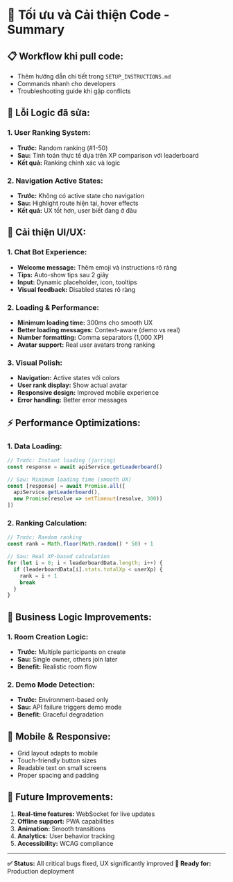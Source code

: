 # 🚀 Tối ưu và Cải thiện Code - Summary

## **📋 Workflow khi pull code:**
- Thêm hướng dẫn chi tiết trong `SETUP_INSTRUCTIONS.md`
- Commands nhanh cho developers
- Troubleshooting guide khi gặp conflicts

## **🔧 Lỗi Logic đã sửa:**

### **1. User Ranking System:**
- **Trước:** Random ranking (#1-50)
- **Sau:** Tính toán thực tế dựa trên XP comparison với leaderboard
- **Kết quả:** Ranking chính xác và logic

### **2. Navigation Active States:**
- **Trước:** Không có active state cho navigation
- **Sau:** Highlight route hiện tại, hover effects
- **Kết quả:** UX tốt hơn, user biết đang ở đâu

## **🎨 Cải thiện UI/UX:**

### **1. Chat Bot Experience:**
- **Welcome message:** Thêm emoji và instructions rõ ràng
- **Tips:** Auto-show tips sau 2 giây
- **Input:** Dynamic placeholder, icon, tooltips
- **Visual feedback:** Disabled states rõ ràng

### **2. Loading & Performance:**
- **Minimum loading time:** 300ms cho smooth UX
- **Better loading messages:** Context-aware (demo vs real)
- **Number formatting:** Comma separators (1,000 XP)
- **Avatar support:** Real user avatars trong ranking

### **3. Visual Polish:**
- **Navigation:** Active states với colors
- **User rank display:** Show actual avatar
- **Responsive design:** Improved mobile experience
- **Error handling:** Better error messages

## **⚡ Performance Optimizations:**

### **1. Data Loading:**
```javascript
// Trước: Instant loading (jarring)
const response = await apiService.getLeaderboard()

// Sau: Minimum loading time (smooth UX)
const [response] = await Promise.all([
  apiService.getLeaderboard(),
  new Promise(resolve => setTimeout(resolve, 300))
])
```

### **2. Ranking Calculation:**
```javascript
// Trước: Random ranking
const rank = Math.floor(Math.random() * 50) + 1

// Sau: Real XP-based calculation
for (let i = 0; i < leaderboardData.length; i++) {
  if (leaderboardData[i].stats.totalXp < userXp) {
    rank = i + 1
    break
  }
}
```

## **🎯 Business Logic Improvements:**

### **1. Room Creation Logic:**
- **Trước:** Multiple participants on create
- **Sau:** Single owner, others join later
- **Benefit:** Realistic room flow

### **2. Demo Mode Detection:**
- **Trước:** Environment-based only
- **Sau:** API failure triggers demo mode
- **Benefit:** Graceful degradation

## **📱 Mobile & Responsive:**
- Grid layout adapts to mobile
- Touch-friendly button sizes
- Readable text on small screens
- Proper spacing and padding

## **🔮 Future Improvements:**
1. **Real-time features:** WebSocket for live updates
2. **Offline support:** PWA capabilities
3. **Animation:** Smooth transitions
4. **Analytics:** User behavior tracking
5. **Accessibility:** WCAG compliance

---

**✅ Status:** All critical bugs fixed, UX significantly improved
**🎯 Ready for:** Production deployment
